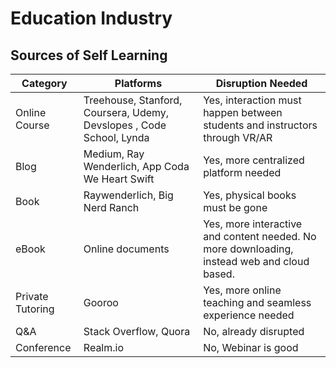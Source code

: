 # Education Industry

## Sources of Self Learning
| Category | Platforms | Disruption Needed |
| --- | --- | --- |
| Online Course | Treehouse, Stanford, Coursera, Udemy, Devslopes , Code School, Lynda | Yes, interaction must happen between students and instructors through VR/AR |
| Blog | Medium, Ray Wenderlich, App Coda We Heart Swift | Yes, more centralized platform needed |
| Book | Raywenderlich, Big Nerd Ranch | Yes, physical books must be gone |
| eBook | Online documents | Yes, more interactive and content needed. No more downloading, instead web and cloud based. |
| Private Tutoring | Gooroo | Yes, more online teaching  and seamless experience needed |
| Q&A | Stack Overflow, Quora | No, already disrupted |
| Conference | Realm.io | No, Webinar is good |
